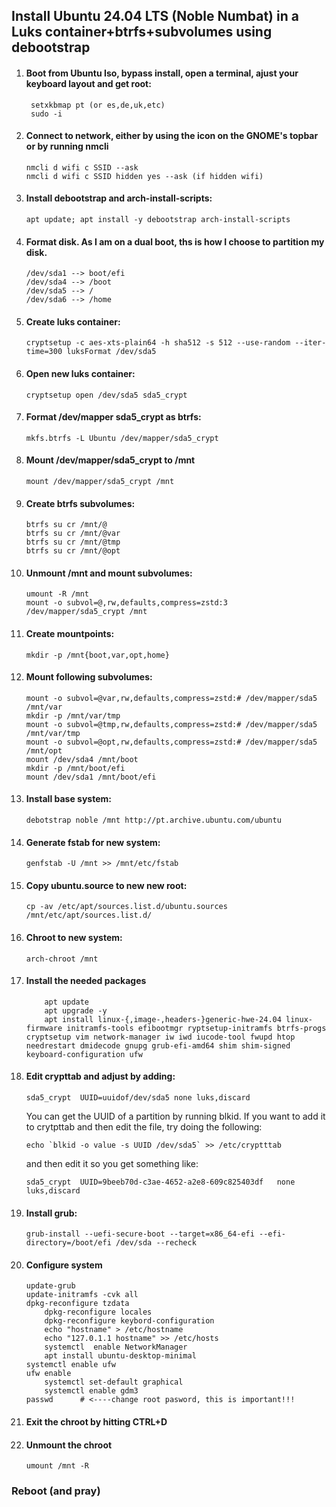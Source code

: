 ## Install Ubuntu 24.04 LTS (Noble Numbat) in a Luks container+btrfs+subvolumes using debootstrap   


1. #### Boot from Ubuntu Iso, bypass install, open a terminal, ajust your keyboard layout and get root:

		setxkbmap pt (or es,de,uk,etc)
		sudo -i

2. 	#### Connect to network, either by using the icon on the GNOME's topbar or by running nmcli  

		nmcli d wifi c SSID --ask
		nmcli d wifi c SSID hidden yes --ask (if hidden wifi)

3.	#### Install debootstrap and arch-install-scripts:
		apt update; apt install -y debootstrap arch-install-scripts

4.	#### Format disk. As I am on a dual boot, ths is how I choose to partition my disk.
		/dev/sda1 --> boot/efi
		/dev/sda4 --> /boot
		/dev/sda5 --> /
		/dev/sda6 --> /home
5.	#### Create luks container: 
		cryptsetup -c aes-xts-plain64 -h sha512 -s 512 --use-random --iter-time=300 luksFormat /dev/sda5

6. 	#### Open new luks container: 
		cryptsetup open /dev/sda5 sda5_crypt

7.	#### Format /dev/mapper sda5_crypt as btrfs: 
		mkfs.btrfs -L Ubuntu /dev/mapper/sda5_crypt

8.	#### Mount /dev/mapper/sda5_crypt to /mnt
		mount /dev/mapper/sda5_crypt /mnt

9. 	#### Create btrfs subvolumes:   
   		btrfs su cr /mnt/@
		btrfs su cr /mnt/@var
		btrfs su cr /mnt/@tmp
		btrfs su cr /mnt/@opt

10.	#### Unmount /mnt and mount subvolumes:
		umount -R /mnt
		mount -o subvol=@,rw,defaults,compress=zstd:3 /dev/mapper/sda5_crypt /mnt

11.	#### Create mountpoints: 
		mkdir -p /mnt{boot,var,opt,home}

12.	#### Mount following subvolumes:  
       	mount -o subvol=@var,rw,defaults,compress=zstd:# /dev/mapper/sda5 /mnt/var
       	mkdir -p /mnt/var/tmp
       	mount -o subvol=@tmp,rw,defaults,compress=zstd:# /dev/mapper/sda5 /mnt/var/tmp
       	mount -o subvol=@opt,rw,defaults,compress=zstd:# /dev/mapper/sda5 /mnt/opt
       	mount /dev/sda4 /mnt/boot
       	mkdir -p /mnt/boot/efi
       	mount /dev/sda1 /mnt/boot/efi

13.	#### Install base system: 
		debotstrap noble /mnt http://pt.archive.ubuntu.com/ubuntu

14.	#### Generate fstab for new system: 
		genfstab -U /mnt >> /mnt/etc/fstab

15.	#### Copy ubuntu.source to new new root: 
		cp -av /etc/apt/sources.list.d/ubuntu.sources /mnt/etc/apt/sources.list.d/

16.	#### Chroot to new system: 
		arch-chroot /mnt

17. #### Install the needed packages
        	apt update
        	apt upgrade -y
        	apt install linux-{,image-,headers-}generic-hwe-24.04 linux-firmware initramfs-tools efibootmgr ryptsetup-initramfs btrfs-progs cryptsetup vim network-manager iw iwd iucode-tool fwupd htop needrestart dmidecode gnupg grub-efi-amd64 shim shim-signed keyboard-configuration ufw

18.	#### Edit crypttab and adjust by adding: 
		sda5_crypt	UUID=uuidof/dev/sda5 none luks,discard


	You can get the UUID of a partition by running blkid. If you want to add it to crytpttab and then edit the file, try doing the following:
  
		echo `blkid -o value -s UUID /dev/sda5` >> /etc/cryptttab

	and then edit it so you get something like:

		sda5_crypt	UUID=9beeb70d-c3ae-4652-a2e8-609c825403df	none	luks,discard

19.	#### Install grub: 
		grub-install --uefi-secure-boot --target=x86_64-efi --efi-directory=/boot/efi /dev/sda --recheck

20.	#### Configure system
		update-grub
		update-initramfs -cvk all                		
		dpkg-reconfigure tzdata
        	dpkg-reconfigure locales
        	dpkg-reconfigure keybord-configuration
        	echo "hostname" > /etc/hostname
        	echo "127.0.1.1 hostname" >> /etc/hosts
        	systemctl  enable NetworkManager
        	apt install ubuntu-desktop-minimal
		systemctl enable ufw
		ufw enable
        	systemctl set-default graphical
        	systemctl enable gdm3
		passwd 		# <----change root pasword, this is important!!!

21.	#### Exit the chroot by hitting CTRL+D

22.	#### Unmount the chroot
					
		umount /mnt -R

### Reboot (and pray)
